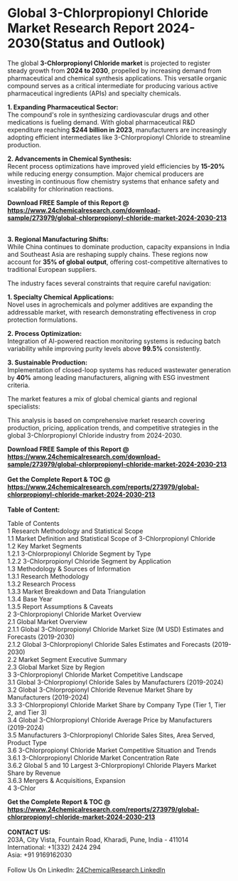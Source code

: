 <h1>Global 3-Chlorpropionyl Chloride Market Research Report 2024-2030(Status and Outlook)</h1><p>The global <strong>3-Chlorpropionyl Chloride market</strong> is projected to register steady growth from <strong>2024 to 2030</strong>, propelled by increasing demand from pharmaceutical and chemical synthesis applications. This versatile organic compound serves as a critical intermediate for producing various active pharmaceutical ingredients (APIs) and specialty chemicals.</p><p><strong>1. Expanding Pharmaceutical Sector:</strong><br>
The compound's role in synthesizing cardiovascular drugs and other medications is fueling demand. With global pharmaceutical R&amp;D expenditure reaching <strong>$244 billion in 2023</strong>, manufacturers are increasingly adopting efficient intermediates like 3-Chlorpropionyl Chloride to streamline production.</p><p><strong>2. Advancements in Chemical Synthesis:</strong><br>
Recent process optimizations have improved yield efficiencies by <strong>15-20%</strong> while reducing energy consumption. Major chemical producers are investing in continuous flow chemistry systems that enhance safety and scalability for chlorination reactions.</p><div><b>Download FREE Sample of this Report @ 
            <a href="https://www.24chemicalresearch.com/download-sample/273979/global-chlorpropionyl-chloride-market-2024-2030-213">
            https://www.24chemicalresearch.com/download-sample/273979/global-chlorpropionyl-chloride-market-2024-2030-213</a></b></div><br><p><strong>3. Regional Manufacturing Shifts:</strong><br>
While China continues to dominate production, capacity expansions in India and Southeast Asia are reshaping supply chains. These regions now account for <strong>35% of global output</strong>, offering cost-competitive alternatives to traditional European suppliers.</p><p>The industry faces several constraints that require careful navigation:</p><p><strong>1. Specialty Chemical Applications:</strong><br>
Novel uses in agrochemicals and polymer additives are expanding the addressable market, with research demonstrating effectiveness in crop protection formulations.</p><p><strong>2. Process Optimization:</strong><br>
Integration of AI-powered reaction monitoring systems is reducing batch variability while improving purity levels above <strong>99.5%</strong> consistently.</p><p><strong>3. Sustainable Production:</strong><br>
Implementation of closed-loop systems has reduced wastewater generation by <strong>40%</strong> among leading manufacturers, aligning with ESG investment criteria.</p><p>The market features a mix of global chemical giants and regional specialists:</p><p>This analysis is based on comprehensive market research covering production, pricing, application trends, and competitive strategies in the global 3-Chlorpropionyl Chloride industry from 2024-2030.</p><div><b>Download FREE Sample of this Report @ 
            <a href="https://www.24chemicalresearch.com/download-sample/273979/global-chlorpropionyl-chloride-market-2024-2030-213">
            https://www.24chemicalresearch.com/download-sample/273979/global-chlorpropionyl-chloride-market-2024-2030-213</a></b></div><br><div><b>Get the Complete Report & TOC @ 
            <a href="https://www.24chemicalresearch.com/reports/273979/global-chlorpropionyl-chloride-market-2024-2030-213">
            https://www.24chemicalresearch.com/reports/273979/global-chlorpropionyl-chloride-market-2024-2030-213</a></b></div><br>
            <b>Table of Content:</b><p>Table of Contents<br />
1 Research Methodology and Statistical Scope<br />
1.1 Market Definition and Statistical Scope of 3-Chlorpropionyl Chloride<br />
1.2 Key Market Segments<br />
1.2.1 3-Chlorpropionyl Chloride Segment by Type<br />
1.2.2 3-Chlorpropionyl Chloride Segment by Application<br />
1.3 Methodology & Sources of Information<br />
1.3.1 Research Methodology<br />
1.3.2 Research Process<br />
1.3.3 Market Breakdown and Data Triangulation<br />
1.3.4 Base Year<br />
1.3.5 Report Assumptions & Caveats<br />
2 3-Chlorpropionyl Chloride Market Overview<br />
2.1 Global Market Overview<br />
2.1.1 Global 3-Chlorpropionyl Chloride Market Size (M USD) Estimates and Forecasts (2019-2030)<br />
2.1.2 Global 3-Chlorpropionyl Chloride Sales Estimates and Forecasts (2019-2030)<br />
2.2 Market Segment Executive Summary<br />
2.3 Global Market Size by Region<br />
3 3-Chlorpropionyl Chloride Market Competitive Landscape<br />
3.1 Global 3-Chlorpropionyl Chloride Sales by Manufacturers (2019-2024)<br />
3.2 Global 3-Chlorpropionyl Chloride Revenue Market Share by Manufacturers (2019-2024)<br />
3.3 3-Chlorpropionyl Chloride Market Share by Company Type (Tier 1, Tier 2, and Tier 3)<br />
3.4 Global 3-Chlorpropionyl Chloride Average Price by Manufacturers (2019-2024)<br />
3.5 Manufacturers 3-Chlorpropionyl Chloride Sales Sites, Area Served, Product Type<br />
3.6 3-Chlorpropionyl Chloride Market Competitive Situation and Trends<br />
3.6.1 3-Chlorpropionyl Chloride Market Concentration Rate<br />
3.6.2 Global 5 and 10 Largest 3-Chlorpropionyl Chloride Players Market Share by Revenue<br />
3.6.3 Mergers & Acquisitions, Expansion<br />
4 3-Chlor</p><div><b>Get the Complete Report & TOC @ 
            <a href="https://www.24chemicalresearch.com/reports/273979/global-chlorpropionyl-chloride-market-2024-2030-213">
            https://www.24chemicalresearch.com/reports/273979/global-chlorpropionyl-chloride-market-2024-2030-213</a></b></div><br><b>CONTACT US:</b><br>
            203A, City Vista, Fountain Road, Kharadi, Pune, India - 411014<br>
            International: +1(332) 2424 294<br>
            Asia: +91 9169162030 <br><br>
            Follow Us On LinkedIn: <a href="https://www.linkedin.com/company/24chemicalresearch/">24ChemicalResearch LinkedIn</a>